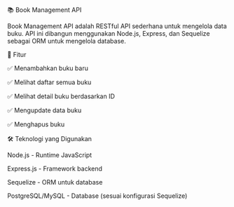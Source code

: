 📚 Book Management API

Book Management API adalah RESTful API sederhana untuk mengelola data buku. API ini dibangun menggunakan Node.js, Express, dan Sequelize sebagai ORM untuk mengelola database.

🚀 Fitur

✅ Menambahkan buku baru

✅ Melihat daftar semua buku

✅ Melihat detail buku berdasarkan ID

✅ Mengupdate data buku

✅ Menghapus buku

🛠️ Teknologi yang Digunakan

Node.js - Runtime JavaScript

Express.js - Framework backend

Sequelize - ORM untuk database

PostgreSQL/MySQL - Database (sesuai konfigurasi Sequelize)